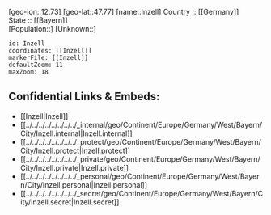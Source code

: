 ﻿---
location: [47.77,12.73] 
mapzoom: [7,12] 
mapmarker: city 
type: City
tags:
- geo/City


SpocWebEntityId: 31120
isDeleted: false
confidential: public

---
[geo-lon::12.73] 
[geo-lat::47.77] 
[name::Inzell] 
Country :: [[Germany]]  
State :: [[Bayern]]  
[Population::] 
[Unknown::] 


```leaflet
id: Inzell
coordinates: [[Inzell]] 
markerFile: [[Inzell]] 
defaultZoom: 11 
maxZoom: 18
```


## Confidential Links & Embeds: 
- [[Inzell|Inzell]]  
- [[../../../../../../../../_internal/geo/Continent/Europe/Germany/West/Bayern/City/Inzell.internal|Inzell.internal]] 
- [[../../../../../../../../_protect/geo/Continent/Europe/Germany/West/Bayern/City/Inzell.protect|Inzell.protect]] 
- [[../../../../../../../../_private/geo/Continent/Europe/Germany/West/Bayern/City/Inzell.private|Inzell.private]] 
- [[../../../../../../../../_personal/geo/Continent/Europe/Germany/West/Bayern/City/Inzell.personal|Inzell.personal]] 
- [[../../../../../../../../_secret/geo/Continent/Europe/Germany/West/Bayern/City/Inzell.secret|Inzell.secret]] 
